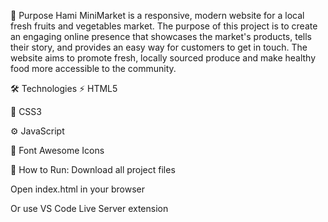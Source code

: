 🎯 Purpose
 Hami MiniMarket is a responsive, modern website for a local fresh fruits and vegetables market. The purpose of this project is to create an engaging online presence that showcases the market's products, tells their story, and provides an easy way for customers to get in touch. The website aims to promote fresh, locally sourced produce and make healthy food more accessible to the community.

🛠️ Technologies
⚡ HTML5

🎨 CSS3

⚙️ JavaScript

📍 Font Awesome Icons

🚀 How to Run:
Download all project files

Open index.html in your browser

Or use VS Code Live Server extension
